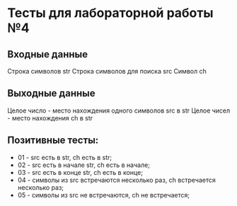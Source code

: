 # Тесты для лабораторной работы №4

## Входные данные
Строка символов str
Строка символов для поиска src
Символ ch

## Выходные данные
Целое число - место нахождения одного символов src в str
Целое чисел - место нахождения сh в str

## Позитивные тесты:
- 01 - src есть в str, ch есть в str;
- 02 - src есть в начале str, ch есть в начале;
- 03 - src есть в конце str, ch есть в конце;
- 04 - символы из src встречаются несколько раз, ch встречается несколько раз;
- 05 - символы из src не встречаются, ch не встречается;